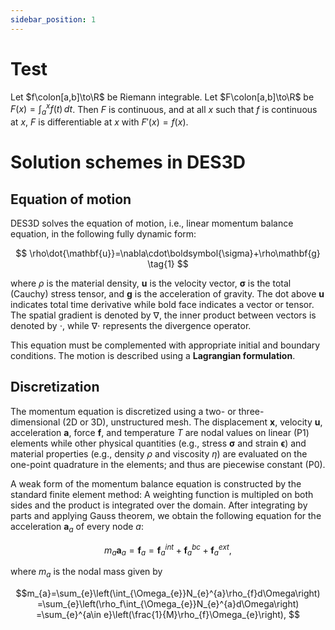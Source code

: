 ```yaml
---
sidebar_position: 1
---
```


# Test

Let $f\colon[a,b]\to\R$ be Riemann integrable. Let $F\colon[a,b]\to\R$ be
$F(x)=\int_{a}^{x} f(t)\,dt$. Then $F$ is continuous, and at all $x$ such that
$f$ is continuous at $x$, $F$ is differentiable at $x$ with $F'(x)=f(x)$.

# Solution schemes in DES3D

## Equation of motion

DES3D solves the equation of motion, i.e., linear momentum balance equation, in the following fully dynamic form:

$$
\rho\dot{\mathbf{u}}=\nabla\cdot\boldsymbol{\sigma}+\rho\mathbf{g}
\tag{1}
$$

where $\rho$ is the material density, $\bm{u}$ is the velocity
vector, $\boldsymbol{\sigma}$ is the total (Cauchy) stress tensor, and
$\mathbf{g}$ is the acceleration of gravity. The dot above $\mathbf{u}$
indicates total time derivative while bold face indicates a vector or
tensor. The spatial gradient is denoted by $\nabla$, the inner product
between vectors is denoted by $\cdot$, while $\nabla\cdot$ represents
the divergence operator. 

This equation must be complemented with
appropriate initial and boundary conditions. The motion is described using a **Lagrangian
formulation**.

## Discretization

The momentum equation is discretized using a two- or three-dimensional (2D or 3D),
unstructured mesh. The displacement $\mathbf{x}$,
velocity $\mathbf{u}$, acceleration $\mathbf{a}$, force $\mathbf{f}$,
and temperature $T$ are nodal values on linear (P1) elements while other
physical quantities (e.g., stress $\boldsymbol{\sigma}$ and strain
$\boldsymbol{\epsilon}$) and material properties (e.g., density $\rho$
and viscosity $\eta$) are evaluated on the one-point quadrature in the elements; 
and thus are piecewise constant (P0).

A weak form of the momentum balance equation is constructed by the standard finite element method: 
A weighting function is multipled on both sides and the
product is integrated over the domain. After integrating by parts and
applying Gauss theorem, we obtain the following equation for the
acceleration $\mathbf{a}_a$ of every node $a$:

$$
m_{a}\mathbf{a}_{a}=\mathbf{f}_{a}=\mathbf{f}_{a}^{int}+\mathbf{f}_{a}^{bc}+\mathbf{f}_{a}^{ext},
$$

where $m_{a}$ is the nodal mass given by

$$m_{a}=\sum_{e}\left(\int_{\Omega_{e}}N_{e}^{a}\rho_{f}d\Omega\right)
  =\sum_{e}\left(\rho_f\int_{\Omega_{e}}N_{e}^{a}d\Omega\right)
  =\sum_{e}^{a\in e}\left(\frac{1}{M}\rho_{f}\Omega_{e}\right),
$$
<!--
$\Omega_e$ is the area (volume in 3D) of the element $e$, $N_{a}^{e}$ is
the linear shape function associated with the node $a$ in the element
$e$, and $M$ is the number of apexes of an element ($M=3$ for 2D
triangles and $M=4$ for 3D tetrahedra). The summation should be
understood as done for all the elements having node $a$ as an apex. A
fictitious density, $\rho_f$, instead of the true density, $\rho$, is
used in the definition of $m_a$
in [\[eq:mA\]](#eq:mA){reference-type="eqref" reference="eq:mA"}.
Additionally, row-sum mass lumping is applied to obtain a diagonal mass
matrix in [\[eq:mA\]](#eq:mA){reference-type="eqref" reference="eq:mA"}.
We discuss the definition of $\rho_f$ in
Section [2.1.2](#sc:masss.caling){reference-type="ref"
reference="sc:masss.caling"}. The total force $\mathbf{f}_{a}$ is
composed of three parts: the internal, boundary, and external forces.
The internal force, $\mathbf{f}_{a}^{int}$, is defined as:

::: linenomath*
$$\begin{aligned}
  \mathbf{f}_{a}^{int}&=\sum_{e}\left(\int_{\Omega_{e}}\frac{\partial
      N_{a}^{e}}{\partial\mathbf{x}}\cdot\boldsymbol{\sigma}d\Omega\right)
  =\sum_{e}\left(\frac{\partial N_{a}^{e}}{\partial\mathbf{x}}
  \cdot\boldsymbol{\sigma}\int_{\Omega_{e}}d\Omega\right) \nonumber \\
  &=\sum_{e}^{a\in e}\left(\frac{\partial
      N_{a}^{e}}{\partial\mathbf{x}}\cdot\boldsymbol{\sigma}\Omega_{e}\right).
\end{aligned}$$
:::

Neumann boundary conditions are tractions prescribed on the surface of
the body. These tractions yield a boundary force denoted
$\mathbf{f}_{a}^{bc}$:

::: linenomath*
$$
\mathbf{f}_{a}^{bc}=\sum_{e}\left(\oint_{\partial\Omega_{e}}-N_{a}^{e}\boldsymbol{\sigma}\cdot\mathbf{n}dL \right)
=-\sum_{e}^{a\in s,\: s\in\partial\Omega_{e}}\left(\frac{1}{M-1}\boldsymbol{\sigma}_{s}\cdot\mathbf{n}_{s}L_{s}\right).$$
:::

The summation is over the boundary segment $s$, which has a length
$L_{s}$ (surface area in 3D), the outward, unit normal vector
$\mathbf{n}$, and a prescribed (constant) stress
$\boldsymbol{\sigma}_{s}$ on the Neumann boundary. The external force,
$\mathbf{f}_{a}^{ext}$, is given by:

::: linenomath*
$$\mathbf{f}_{a}^{ext}=\sum_{e}\left(\int_{\Omega_{e}}N_{a}^{e}\rho\mathbf{g}d\Omega\right)
=\sum_{e}\left(\rho\mathbf{g}\int_{\Omega_{e}}N_{a}^{e}d\Omega\right)
=\sum_{e}^{a\in e}\left(\frac{1}{M}\rho\mathbf{g}\Omega_{e}\right).$$
:::

When deriving the equations above, we utilize the fact that $\rho_f$,
$\rho$, $\frac{\partial N_{a}^{e}}{\partial\mathbf{x}}$,
$\boldsymbol{\sigma}$, and $\mathbf{g}$ are constants on each element,
and these identities:

::: linenomath*
$$\int_{\Omega_e}d\Omega=\Omega_{e}, \quad
\int_{\Omega_e}N_{a}^{e}d\Omega=\frac{1}{M}\Omega_{e}, \quad
\oint_{\partial\Omega_{e}}N_{a}^{e}dL=\frac{1}{M-1}L_s.$$
:::

We are interested in tectonic deformation, which can be properly
simulated in a quasi-static fashion. Thus, we apply a technique called
"dynamic relaxation," which enables us to achieve a static equilibrium
from the dynamic momentum equation by damping out the intertial force.
Additionally, using "mass scaling," we substitute the true density by a
fictitious scaled density that allows us to increase the size of
admissible stable time steps in the explicit time integration scheme.
That is, using the resulting "scaled" acceleration and velocity, we
compute an instantaneous velocity and position of each node in the mesh,
which updates the model geometry at each time step. Each of these
modifications is detailed in the following sections.

### Dynamic relaxation

Given that our focus lies in LTM, high-frequency vibrations are not
relevant to the overall deformation pattern. A strong and efficient
damping is necessary to achieve quasi-static solutions of the dynamic
equation. Complementarily, force amplification might be needed to
accelerate the transient process to achieve equilibrium. Therefore, we
either damp or amplify the total net force in the discretized nodal
momentum
equation [\[eq:nodalmotion\]](#eq:nodalmotion){reference-type="eqref"
reference="eq:nodalmotion"} according to the direction of
velocity [@Cundall1989]:

::: linenomath*
$$ma_{i}  =  (\mathbf{f}_{damped})_{i} =  f_{i}-0.8\,\text{sgn}(u_{i})|f_{i}|,$$
:::

where subscript $i$ denotes the $i$-th component of a vector and
$\text{sgn}$ denotes the signum function. The motivation for the choice
of damping/amplification is based on the simple observation that in an
under-damped oscillator, the direction of force is always opposite to
the velocity direction, while in an over-damped system, the direction of
the force is parallel to the velocity direction. We found that this
choice of damping/amplification accomplishes the design goals
satisfactorily (i.e., robustly and economically).

### Mass scaling {#sc:masss.caling}

The Courant-Friedrichs-Lewy (CFL) condition imposes a fundamental limit
on the time step size for an explicit time marching scheme. In the
explicit EVP approach used in DynEarthSol2D, the $p$-wave velocity sets
the largest possible time step size. For instance, using relevant
parameters for lithospheric modeling, a $p$-wave speed of $\sim10^{3}$
m/s and an element size of $\sim10^{3}$ m yield a stable time step size
of $\sim$ 1 s. With this stringent upper limit for the time step size, a
typical LTM simulation would take an excessively large number of time
steps to reach the targeted amount of deformation (e.g., $O(10^{13})$
steps for 1 Myrs of model time).

To overcome this drawback, a mass scaling technique is applied. We
adjust each nodal mass (density) to achieve a stable time step size
which is orders of magnitude larger than the one allowed by the physical
density, while the fictitious increase in mass keeps the inertial forces
small compared with the other forces at play in these simulations. The
time step size increases when the elastic wave speed, $u_{elastic}$, is
made comparable to the tectonic speed, $u_{tectonic}$, ($\sim10^{-9}$
m/s). We achieve this time-step size increase by scaling the density as
follows:

::: linenomath*
$$u_{elastic}=\sqrt{K_{s}/\rho_{f}}=c_{1}u_{tectonic},$$
:::

where $K_{s}$ is the bulk modulus of the material, $\rho_{f}$ is a
fictitious scaled density and $c_{1}$ is a constant. When $c_{1}$ is too
small, that is, the density is scaled up too high, dynamic instabilities
might occur. In this case, the fictitious elastic wave is too slow to
relax the stress back to quasi-equilibrium, therefore the kinetic energy
becomes too large, breaking the assumption of the quasi-static
state [e.g., @Chung1998]. When the density scaling is insufficient
(i.e., $c_{1}$ is too large), the simulation becomes too time consuming.
As $c_{1}$ approaches $10^{12},$ the fictitious density approaches the
material (true) density. The optimal value of $c_{1}$ depends on the
rheology parameters, resolution, and domain size. We find that $c_{1}$
in the range of $10^{4}$ to $10^{8}$ is adequate for our simulation
targets. Unfortunately, the choice of $c_{1}$ is currently empirical. We
are working to devise a consistent way of finding the optimal value of
$c_{1}$.

## Nodal Mixed Discretization

The linear triangular elements used in DynEarthSol2D are known to suffer
volumetric locking when subject to incompressible deformations [e.g.,
@Hughes2000]. Since incompressible plastic or viscous flow are often
needed in LTM, we adopt an anti-volumetric locking correction based on
the nodal mixed discretization (NMD)
methodology [@Detournay2006; @DeMicheli2009].

The strain rate of element $e$, $\boldsymbol{\dot{\epsilon}}_e$, is
computed from the velocity:

::: linenomath*
$$\dot{\epsilon}_{e,ij}^{t+\Delta t}=\frac{1}{2}\sum_{a\in e}\left(\frac{\partial N_{a}^{e}}{\partial x_{i}}u_{a,j}^{t+\Delta t}+\frac{\partial N_{a}^{e}}{\partial x_{j}}u_{a,i}^{t+\Delta t}\right),$$
:::

where $i$, $j$ are spatial indices. The strain rate tensor can be
decomposed into the deviatoric and the isotropic parts:

::: linenomath*
$$\boldsymbol{\dot{\epsilon}}_{e}=\textrm{dev}(\boldsymbol{\dot{\epsilon}}_{e})+\frac{1}{D}\textrm{tr}(\boldsymbol{\dot{\epsilon}}_{e})\mathbf{I},$$
:::

where $\textrm{dev}(\cdot)$ represents an operator returning the
deviatoric tensor, $\textrm{tr}(\cdot)$ is an operator returning the
trace of the tensor, $D$ is the number of diagonal terms of the tensor
(2 for 2D case and 3 for 3D or plain strain cases), and $\mathbf{I}$ is
an appropriate identity tensor. (When plane strain description is used,
that is, $\epsilon_{yy}=0$ and ${\dot\epsilon}_{yy}=0$, but
$\sigma_{yy}$ can be non-zero and must be included in the calculation.)

The basic idea is to average volumetric strain rate over a group of
neighboring elements and then replace each element's volumetric strain
rate with the averaged one. The NMD method first assigns an area (volume
in 3D) average of the trace of $\boldsymbol{\dot{\epsilon}}_e$ to each
node $a$:

::: linenomath*
$$\dot{\varepsilon}_{a}=\frac{\displaystyle \sum_{e}^{a\in e}\textrm{tr}(\boldsymbol{\dot{\epsilon}}_{e})\Omega_{e}}{\displaystyle \sum_{e}^{a\in e}\Omega_{e}}.$$
:::

Then the nodal field $\dot{\varepsilon}_a$ is interpolated back to the
element to retrieve an averaged volumetric strain rate for an element
$e$:

::: linenomath*
$$\bar{\dot{\epsilon}}_{e}=\sum_{a\in e}\frac{1}{M}\dot{\varepsilon}_{a}.$$
:::

where, as before, $M$ is the number of apexes in an element. Finally,
the averaged volumetric strain rate of an element is used to modify the
original strain rate tensor. The anti-locking modification replaces the
isotropic part with $\bar{\dot{\epsilon}}_{e}$:

::: linenomath*
$$\boldsymbol{\dot{\epsilon}}_{e}'=\textrm{dev}
(\boldsymbol{\dot{\epsilon}}_{e})+\frac{1}{D}\bar{\dot{\epsilon}}_{e}\mathbf{I}$$
:::

This modified strain rate tensor substitutes the original strain rate
tensor when updating strain tensor and in defining constitutive update.
For the sake of brevity, we drop the prime and use
$\boldsymbol{\dot{\epsilon}}$ to refer the modified strain rate tensor
from now on.

The strain tensor $\boldsymbol{\epsilon}$ is accumulated:

::: linenomath*
$$\boldsymbol{\epsilon}_{e}^{t+\Delta t}=\boldsymbol{\epsilon}_{e}^{t}+\Delta t \, \dot{\boldsymbol{\epsilon}}_{e}^{t+\Delta t}$$
:::

## Constitutive update

The stress tensor is updated using the strain rate and strain tensors
according to an appropriate constitutive relationship. Since the stress
update calculations are performed at the element level, we drop the
subscript $e$ to simplify notation. The EVP material model is
approximated by a composite rheology which uses visco-elastic and
elasto-plastic sub-models. With the bulk modulus $K_{s}$, shear modulus
$G$, viscosity $\eta$, cohesion $C$, and internal friction angle $\phi$,
we calculate the visco-elastic stress $\boldsymbol{\sigma}_{ve}$ and the
elasto-plastic stress $\boldsymbol{\sigma}_{ep}$.

The visco-elastic stress increment $\Delta\boldsymbol{\sigma}_{ve}$ is
calculated assuming a linear Maxwell material, where a total deviatoric
strain increment $\Delta\boldsymbol{\epsilon}$ is composed of the
elastic and the viscous components while the deviatoric stress increment
is identical for each component:

::: linenomath*
$$\textrm{dev}(\Delta\boldsymbol{\epsilon})=\frac{\textrm{dev}(\Delta\boldsymbol{\sigma}_{ve})}{2G}+\frac{\textrm{dev}(\boldsymbol{\sigma}_{ve})\Delta t}{2\eta}$$
:::

Substituting $\Delta\boldsymbol{\epsilon}$ with
$\boldsymbol{\epsilon}^{t+\Delta t}-\boldsymbol{\epsilon}^{t},$
$\Delta\boldsymbol{\sigma}_{ve}$ with
$\boldsymbol{\sigma}_{ve}^{t+\Delta t}-\boldsymbol{\sigma}^{t}$, and
$\boldsymbol{\sigma}_{ve}$ with $(\boldsymbol{\sigma}_{ve}^{t+\Delta
  t}+\boldsymbol{\sigma}^{t})/2$, the equation above is reduced to:

::: linenomath*
$$\textrm{dev}(\boldsymbol{\sigma}_{ve}^{t+\Delta t})=\dfrac{\left(1-\frac{G\Delta t}{2\eta}\right)\textrm{dev}(\boldsymbol{\sigma}^{t})+2G\textrm{\ensuremath{\cdot}dev}(\boldsymbol{\epsilon}^{t+\Delta t}-\boldsymbol{\epsilon}^{t})}{1+\frac{G\Delta t}{2\eta}}$$
:::

The isotropic stress components are updated based on the volume change.
As a result, the visco-elastic stress is:

::: linenomath*
$$\boldsymbol{\sigma}_{ve}^{t+\Delta
    t}=\textrm{dev}(\boldsymbol{\sigma}_{ve}^{t+\Delta t})+\Delta t \ K_{s}\textrm{tr}(\boldsymbol{\dot{\epsilon}}^{t+\Delta t})\mathbf{I}.$$
:::

The elasto-plastic stress $\boldsymbol{\sigma}_{ep}$ is computed using
linear elasticity and the Mohr-Coulomb (MC) failure criterion with a
general (associative or non-associative) flow rule. Following a standard
operator-splitting scheme [e.g.,
@Lubliner1990; @SimoHugh2004; @Wilkins1964a], an elastic trial stress
$\boldsymbol{\sigma}_{\text{el}}^{t+\Delta t}$ is first calculated as

::: linenomath*
$$\boldsymbol{\sigma}_{\text{el}}^{t+\Delta t}=\boldsymbol{\sigma}^t 
+ (K_s - \frac{2}{3}G)\textrm{tr}(\boldsymbol{\dot{\epsilon}}^{t+\Delta t})\mathbf{I}\Delta t
+ 2G\boldsymbol{\dot{\epsilon}}^{t+\Delta t}\Delta t.$$
:::

If the elastic trial stress, $\boldsymbol{\sigma}_{\text{el}}^{t+\Delta
  t}$, is on or within a yield surface, that is,
$f\left(\boldsymbol{\sigma}_{\text{el}}^{t+\Delta t}\right)\geq0,$ where
$f$ is the yield function, then the stress does not need a plastic
correction. So, $\boldsymbol{\sigma}^{t+\Delta t}_{ep}$ is set to be
equal to $\boldsymbol{\sigma}_{\text{el}}^{t+\Delta t}$. However, if
$\boldsymbol{\sigma}_{\text{el}}^{t+\Delta t}$ is outside the yield
surface, we project it onto the yield surface using a return-mapping
algorithm [@SimoHugh2004].

In the case of a Mohr-Coulomb material, it is convenient to express the
yield function for *shear failure* in terms of principal stresses:

::: linenomath*
$$f_{s}(\sigma_{1},\sigma_{3})=\sigma_{1}-N_{\phi}\sigma_{3}+2C\sqrt{N_{\phi}},
$$
:::

where $\sigma_{1}$ and $\sigma_{3}$ are the maximal and minimal
compressive principal stresses with the sign convention that tension is
positive (i.e., $\sigma_1\le\sigma_2\le\sigma_3$), $C$ is the material's
cohesion, $N_{\phi} = \frac{1+\sin\phi}{1-\sin\phi}$,
$\sqrt{N_{\phi}} =\frac{\cos\phi}{1-\sin\phi}$, and $\phi$ is an
internal friction angle ($<90^{\circ}$). The yield function for
*tensile* failure is defined as

::: linenomath*
$$f_{t}(\sigma_{3})=\sigma_{3}-\sigma_{t},
$$
:::

where $\sigma_{t}$ is the tension cut-off. If a value for the tension
cut-off is given as a parameter, the smallest value between the
theoretical limit ($C/\tan\phi$) and the given value is assigned to
$\sigma_{t}$. This comparison is required because the theoretical limit
is not constant in the strain weakening case, where the material
cohesion, $C$, and the friction angle $\phi$ may change.

To guarantee a unique decision on the mode of yielding (shear versus
tensile), we define an additional function,
$f_{h}(\sigma_{1},\sigma_{3})$, which bisects the obtuse angle made by
two yield functions on the $\sigma_1$-$\sigma_3$ plane, as

::: linenomath*
$$\begin{aligned}
  f_{h}(\sigma_{1},\sigma_{3})  &=  \sigma_{3}-\sigma_{t}
  +\left(\sqrt{N_{\phi}^{2}+1}+N_{\phi}\right)
  \left(\sigma_{1}-N_{\phi}\sigma_{t}+2C\sqrt{N_{\phi}}\right).
\end{aligned}$$
:::

Once yielding is identified, that is, $f_{s}( \sigma_{el,1},
\sigma_{el,3})<0$ or $f_{t}(\sigma_{el,3})>0$, the mode of failure
(shear or tensile) is decided based on the value of $f_{h}$, in other
words, shear failure occurs if $f_{h}(\sigma_{el,1},\sigma_{el,3})<0$,
tensile failure occurs otherwise.

The flow rule for frictional materials is in general non-associative,
that is, the direction of plastic flow in the principal stress space
during plastic flow is not the same as the direction of the vector
normal to the yield surface. As in the definitions of yield functions,
the plastic flow potential for *shear* failure in the Mohr-Coulomb model
can be defined as

::: linenomath*
$$g_{s}\left(\sigma_{1},\sigma_{3}\right)=\sigma_{1}-\frac{1+\sin\psi}{1-\sin\psi}\sigma_{3},
$$
:::

where $\psi$ is the dilation angle. Likewise, the *tensile* flow
potential is given as

::: linenomath*
$$g_{t}\left(\sigma_{3}\right)=\sigma_{3}-\sigma_{t}.
$$
:::

In the presence of plasticity, the total strain increment
$\Delta\boldsymbol{\epsilon}$ is given by

::: linenomath*
$$\Delta\boldsymbol{\epsilon}=\Delta\boldsymbol{\epsilon}_{\text{el}}+
      \Delta\boldsymbol{\epsilon}_{\text{pl}},
$$
:::

where $\Delta\boldsymbol{\epsilon}_{\text{el}}$ and
$\Delta\boldsymbol{\epsilon}_{\text{pl}}$ are the elastic and plastic
strain increments, respectively. The plastic strain increment is normal
to the flow potential surface and can be written as

::: linenomath*
$$\Delta\boldsymbol{\epsilon}_{\text{pl}}=\beta\frac{\partial
  g}{\partial\boldsymbol{\sigma}},
$$
:::

where $\beta\,$ is the plastic flow magnitude. $\beta\,$ is computed by
requiring that the updated stress state lies on the yield surface,

::: linenomath*
$$f\left(\boldsymbol{\sigma}_{ep}^{t+\Delta t}\right)=f\left(\boldsymbol{\sigma}^{t}+\Delta\boldsymbol{\sigma}_{ep}\right)=0.
$$
:::

In the principal component representation,
$\sigma_{A}=E_{AB}\epsilon_{B}$ where $\sigma_{A}$ and $\epsilon_{A}$
are the principal stress and strain, respectively, and $\boldsymbol{E}$
is a corresponding elastic moduli matrix with components:

::: linenomath*
$$\begin{aligned}
E_{AB}&=\left(K_s-\frac{2}{3}G\right)&&\text{if   }A\ne B,\\
E_{AB}&=\left(K_s+\frac{4}{3}G\right) &&\text{otherwise.}
\end{aligned}$$
:::

By applying the consistency
condition [\[eq:consistency condition\]](#eq:consistency condition){reference-type="eqref"
reference="eq:consistency condition"} and using
$\boldsymbol{\sigma}_{\text{el}}^{t+\Delta
  t}=\boldsymbol{\sigma}^{t}+\boldsymbol{E}\cdot\Delta\boldsymbol{\epsilon}$
(in the principal component representation), we obtain the following
formulae for $\beta$

::: linenomath*
$$\beta\,=\frac{\sigma_{\text{el},1}^{t+\Delta t}-N_{\phi}\sigma_{\text{el},3}^{t+\Delta t}+2C\sqrt{N_{\phi}}}{\sum_B\left(E_{1B}\frac{\partial g_{s}}{\partial\sigma_{B}}-N_{\phi}E_{3B}\frac{\partial g_{s}}{\partial\sigma_{B}}\right)}
  \qquad\text{(for shear failure,)}
$$
:::

and

::: linenomath*
$$\beta\,=\frac{\sigma_{\text{el},3}^{t+\Delta t}-\sigma_{t}}{\frac{\partial g_{t}}{\partial\sigma_{3}}}
  \qquad\text{(for tensile failure.)}
$$
:::

Likewise, $\partial g/\partial \boldsymbol{\sigma}$ takes different
forms according to the failure mode:

::: linenomath*
$$\begin{split}
    \partial g/\partial \sigma_{1} & = 1 \\
    \partial g/\partial \sigma_{2} & = 0 \\
    \partial g/\partial \sigma_{3} & = -\frac{1+\sin\psi}{1-\sin\psi}
  \end{split}
  \qquad\text{(for shear failure,)}
$$
:::

and

::: linenomath*
$$\begin{split}
    \partial g/\partial \sigma_{1} & = 0 \\
    \partial g/\partial \sigma_{2} & = 0 \\
    \partial g/\partial \sigma_{3} & = 1
  \end{split}
  \qquad\text{(for tensile failure.)}
$$
:::

Once $\Delta\boldsymbol{\epsilon}_{pl}$ is computed as in
[\[eq:plastic strain increment\]](#eq:plastic strain increment){reference-type="eqref"
reference="eq:plastic strain increment"} using [\[eq:flow parameter for
  shear failure\]](#eq:flow parameter for
  shear failure){reference-type="eqref" reference="eq:flow parameter for
  shear failure"} and
[\[eq:flow direction for shear failure\]](#eq:flow direction for shear failure){reference-type="eqref"
reference="eq:flow direction for shear failure"} or
[\[eq:flow parameter for tensile failure\]](#eq:flow parameter for tensile failure){reference-type="eqref"
reference="eq:flow parameter for tensile failure"} and [\[eq:flow
  direction for tensile failure\]](#eq:flow
  direction for tensile failure){reference-type="eqref"
reference="eq:flow
  direction for tensile failure"}, $\boldsymbol{\sigma}_{ep}$ is updated
as

::: linenomath*
$$\boldsymbol{\sigma}_{ep} = \boldsymbol{\sigma}_{\text{el}}^{t+\Delta t} - \boldsymbol{E}\cdot\Delta\boldsymbol{\epsilon}_{\text{pl}}.$$
:::

in the principal component representation and transformed back to the
orignal coordinate system.

After the visco-elastic stress $\boldsymbol{\sigma}_{ve}$ and
elasto-plastic stress $\boldsymbol{\sigma}_{ep}$ are evaluated, we
compute the second invariant of the deviatoric components of each. If
the visco-elastic stress has a smaller second invariant ($J_2$),
$\boldsymbol{\sigma}_{ve}$ is be used as the updated stress; otherwise,
$\boldsymbol{\sigma}_{ep}$ is used.

The fundamental deformation measures in DynEarthSol2D are strain rates.
Thus, the stress update by rate-independent constitutive models like
elasto-plastic stresses need to be considered as the time-integration of
the rate form of the corresponding stresses. Since a stress rate is not
frame-indifferent in general, an objective (or co-rotational) stress
rate needs to be constructed and integrated instead. The Jaumann stress
rate is our choice for DynEarthSol2D among the possible objective rates
because of its simplicity.

The Jaumann stress rate ($\check{\dot{\sigma}}$) is defined as

::: linenomath*
$$\check{\dot{\boldsymbol{\sigma}}} = \dot{\boldsymbol{\sigma}} - \boldsymbol{\omega}\cdot\boldsymbol{\sigma} + \boldsymbol{\sigma}\cdot\boldsymbol{\omega},$$
:::

where $\boldsymbol{\omega}$ is the spin tensor, which is defined as,

::: linenomath*
$$\omega_{ij}=\dfrac{1}{2}\left(\dfrac{\partial u_i}{\partial
  x_j}-\dfrac{\partial u_j}{\partial x_i}\right).$$
:::

Based on this definition, the new objective stress
($\check{\boldsymbol{\sigma}}^{t+\Delta t}$) is,

::: linenomath*
$$\check{\boldsymbol{\sigma}}^{t+\Delta t} = \boldsymbol{\sigma}^{t+\Delta t} + \Delta t(\boldsymbol{\sigma}^{t+\Delta t}\cdot\boldsymbol{w}^{t+\Delta t} - \boldsymbol{w}^{t+\Delta t}\cdot\boldsymbol{\sigma}^{t+\Delta t}),$$
:::

where $\boldsymbol{\sigma}^{t+\Delta t}$ is the updated stress equal to
either $\boldsymbol{\sigma}_{ve}$ or $\boldsymbol{\sigma}_{ep}$,
depending on which has a lower value of $J_2$.

## Velocity and displacement update

The velocity is updated with the damped acceleration, but subject to the
prescribed velocity boundary conditions, that is:

::: linenomath*
$$\mathbf{u}_{a}^{t+\Delta t}=\mathbf{u}_{a}^{t}+\Delta t \, \mathbf{a}_{a}^{t+\Delta t}.$$
:::

The position $\mathbf{x}_{a}$ of the node $a$ is updated by:

::: linenomath*
$$\mathbf{x}_{a}^{t+\Delta t}=\mathbf{x}_{a}^{t}+\Delta t \, \mathbf{u}_{a}^{t+\Delta t}.$$
:::

Since the mesh is changed, the shape function derivates $N_{a}^{e}$ and
the element volume $\Omega_{e}$ are updated every time step.

## Modeling thermal evolution

Thermal evolution of lithosphere is often one of the key components of
the long-term tectonics and is modeled by solving the heat equation:

::: linenomath*
$$\rho c_{p}\dot{T}=k\nabla^{2}T,
$$
:::

where $T$ is the temperature field while $c_{p}$ and $k$ are the heat
capacity and the thermal conductivity of the lithosphere material.
Multiplying by a weighting function on both sides and integrating by
parts over the domain, we get

::: linenomath*
$$C_{a}\dot{T}_{a}^{t+\Delta t}=-\sum_{e}^{a\in e,\: b\in e}\left(kD_{ab}T_{b}^{t}\Omega_{e}\right) + \sum_{e}^{a\in s,\: s\in\partial\Omega_{e}}\left(\frac{1}{M-1}\mathbf{q_{s}}\cdot\mathbf{n}_{s}L_{s}\right),
$$
:::

where the diffusion matrix

::: linenomath*
$$D_{ab}=\sum_{a,b\in e}\sum_i\frac{\partial
    N_{a}^{e}}{\partial x_{i}}\frac{\partial N_{b}^{e}}{\partial x_{i}}$$
:::

is evaluated at the barycenter of each element since we use constant
strain triangles (linear finite elements on simplexes). The lumped
thermal capacitance (mass) is given by,

::: linenomath*
$$C_{a}=\sum_{e}^{a\in e}\left(\frac{1}{M}\rho c_{p}\Omega_{e}\right),$$
:::

and $\mathbf{q_{s}}$ is the prescribed boundary heat flux on a segment
$s$. Then, the temperature is updated explicitly as:

::: linenomath*
$$T_{a}^{t+\Delta t}=T_{a}^{t}+\Delta t\,\dot{T}_{a}^{t+\Delta t}.
$$
:::

The stability condition for the explicit integration of temperature is
usually satisfied by the time step size determined by the scaled wave
speed, but if a stable time step size for heat diffusion is smaller, it
becomes the global time step size.

## Remeshing {#sc:remeshing}

We assess the mesh quality at fixed temporal intervals and use specific
quality measures to decide whether to keep using the present mesh or
remesh. For example, if the smallest angle of an element is less than a
certain prescribed value, we remesh. A group of nodes in the deformed
mesh is removed from the mesh if any of the following criteria is met.
For instance, if the deformed or displaced boundary is restored to the
initial configuration, some nodes may be left outside of the boundaries
of the new domain. Internal nodes, if surrounded only by small elements,
may be removed from the point set to be remeshed. Once all criteria are
enforced, a final list of nodes is collected. These nodes are provided
to the *Triangle* library [@Shewchuk1996] to construct a new
triangulation of the domain. At this stage, new nodes might be inserted
into the mesh or the mesh topology changed through edge-flipping during
the triangulation (Fig. [1](#fig:edgeflipping){reference-type="ref"
reference="fig:edgeflipping"}). This type of remeshing has been proposed
as a way of solving large deformation problems in the Lagrangian
framework [@Braun1994]. After the new mesh is created, the boundary
conditions, derivatives of shape function, and mass matrix have to be
re-calculated.

When most of the deformation is focused in and around a few deformation
zones like shear bands, most of the elements outside of the zones deform
only slightly and thus mostly remain unaffected by remeshing. The high
degree of similarity between the new and old meshes makes projecting the
fields of variables between the meshes very easy. For nodes and elements
unaffected by remeshing, which are the majority, a simple injection
suffices. That is, the data of the nodes and elements of the old mesh
are mapped onto the nodes and elements which are collocated with them in
the new mesh.

When deformation is not localized but distributed over a broad region of
the domain, remeshing might result in a new mesh that is very different
from the old one. Then, an inter-mesh mapping of variables becomes
necessary. For data associated to nodes (e.g., velocity and
temperature), we use linear interpolation of the data from the old mesh
to evaluate the field at the new nodal location. For data associated to
elements (e.g., strain and stress), we use a nearest-neighbor mapping.
 -->
